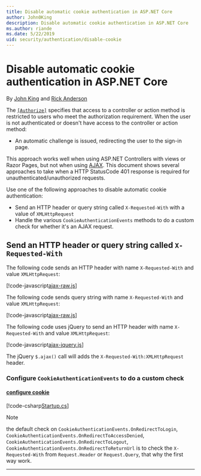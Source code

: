 ```yaml
---
title: Disable automatic cookie authentication in ASP.NET Core
author: John0King
description: Disable automatic cookie authentication in ASP.NET Core
ms.author: riande
ms.date: 5/22/2019
uid: security/authentication/disable-cookie
---
```

# Disable automatic cookie authentication in ASP.NET Core

By [John King](https://github.com/John0King) and [Rick Anderson](https://twitter.com/RickAndMSFT)

The [`[Authorize]`](xref:Microsoft.AspNetCore.Authorization.AuthorizeAttribute) specifies that access to a controller or action method is restricted to users who meet the authorization requirement. When the user is not authenticated or doesn't have access to the controller or action method:

* An automatic challenge is issued, redirecting the user to the sign-in page.

This approach works well when using ASP.NET Controllers with views or Razor Pages, but not when using [AJAX](https://developer.mozilla.org/en-US/docs/Web/Guide/AJAX). This document shows several approaches to take when a HTTP StatusCode 401 response is required for unauthenticated/unauthorized requests.

Use one of the following approaches to disable automatic cookie authentication:

* Send an HTTP header or query string called `X-Requested-With` with a value of `XMLHttpRequest`
* Handle the various `CookieAuthenticationEvents` methods to do a custom check for whether it's an AJAX request.

## Send an HTTP header or query string called `X-Requested-With`

The following code sends an HTTP header with name `X-Requested-With` and value `XMLHttpRequest`:

[!code-javascript[ajax-raw.js](disable-cookie/samples/CookieAjax/wwwroot/js/ajax-raw.js)]

The following code sends query string with name `X-Requested-With` and value `XMLHttpRequest`:

[!code-javascript[ajax-raw.js](disable-cookie/samples/CookieAjax/wwwroot/js/ajax-raw-qs.js)]

The following code uses jQuery to send an HTTP header with name `X-Requested-With` and value `XMLHttpRequest`:

[!code-javascript[ajax-jquery.js](disable-cookie/samples/CookieAjax/wwwroot/js/ajax-jquery.js)]

The jQuery `$.ajax()` call will adds the `X-Requested-With:XMLHttpRequest` header.

### Configure  `CookieAuthenticationEvents` to do a custom check

#### [configure cookie](#tab/tabid-cs1)

[!code-csharp[Startup.cs](disable-cookie/samples/CookieAjax/Startup.cs?name=DisableCookie)]

> [!NOTE]
> the default check on `CookieAuthenticationEvents.OnRedirectToLogin`, `CookieAuthenticationEvents.OnRedirectToAccessDenied`,
> `CookieAuthenticationEvents.OnRedirectToLogout`, `CookieAuthenticationEvents.OnRedirectToReturnUrl` is to check the `X-Requested-With` from `Request.Header` or `Request.Query`, that why the first way work.

***
